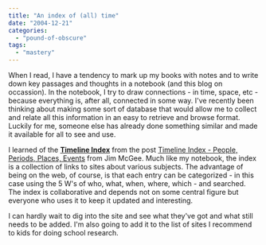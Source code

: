 ```yaml
---
title: "An index of (all) time"
date: "2004-12-21"
categories: 
  - "pound-of-obscure"
tags: 
  - "mastery"
---
```


When I read, I have a tendency to mark up my books with notes and to write down key passages and thoughts in a notebook (and this blog on occassion). In the notebook, I try to draw connections - in time, space, etc - because everything is, after all, connected in some way. I've recently been thinking about making some sort of database that would allow me to collect and relate all this information in an easy to retrieve and browse format. Luckily for me, someone else has already done something similar and made it available for all to see and use.  
  
I learned of the [**Timeline Index**](http://www.timelineindex.com) from the post [Timeline Index - People, Periods, Places, Events](http://www.mcgeesmusings.net/2004/12/16.html#a4447) from Jim McGee. Much like my notebook, the index is a collection of links to sites about various subjects. The advantage of being on the web, of course, is that each entry can be categorized - in this case using the 5 W's of who, what, when, where, which - and searched. The index is collaborative and depends not on some central figure but everyone who uses it to keep it updated and interesting.  
  
I can hardly wait to dig into the site and see what they've got and what still needs to be added. I'm also going to add it to the list of sites I recommend to kids for doing school research.
